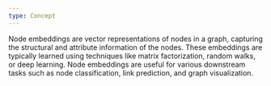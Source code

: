 ```yaml
---
type: Concept
---
```


Node embeddings are vector representations of nodes in a graph, capturing the structural and attribute information of the nodes. These embeddings are typically learned using techniques like matrix factorization, random walks, or deep learning. Node embeddings are useful for various downstream tasks such as node classification, link prediction, and graph visualization.
